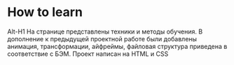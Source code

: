 # How to learn
Alt-H1
На странице представлены техники и методы обучения. В дополнение к предыдущей проектной работе были добавлены анимация, трансформации, айфреймы, файловая структура приведена в соответствие с БЭМ.
Проект написан на HTML и CSS